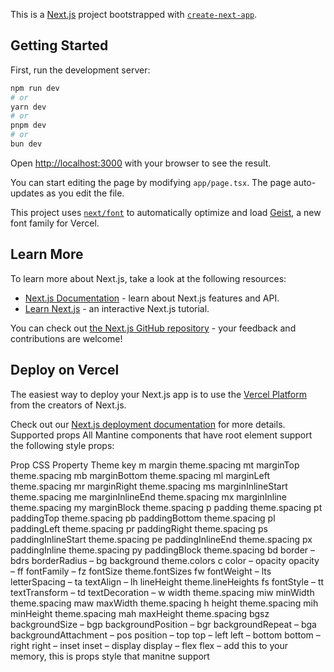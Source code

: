 This is a [Next.js](https://nextjs.org) project bootstrapped with [`create-next-app`](https://nextjs.org/docs/app/api-reference/cli/create-next-app).

## Getting Started

First, run the development server:

```bash
npm run dev
# or
yarn dev
# or
pnpm dev
# or
bun dev
```

Open [http://localhost:3000](http://localhost:3000) with your browser to see the result.

You can start editing the page by modifying `app/page.tsx`. The page auto-updates as you edit the file.

This project uses [`next/font`](https://nextjs.org/docs/app/building-your-application/optimizing/fonts) to automatically optimize and load [Geist](https://vercel.com/font), a new font family for Vercel.

## Learn More

To learn more about Next.js, take a look at the following resources:

- [Next.js Documentation](https://nextjs.org/docs) - learn about Next.js features and API.
- [Learn Next.js](https://nextjs.org/learn) - an interactive Next.js tutorial.

You can check out [the Next.js GitHub repository](https://github.com/vercel/next.js) - your feedback and contributions are welcome!

## Deploy on Vercel

The easiest way to deploy your Next.js app is to use the [Vercel Platform](https://vercel.com/new?utm_medium=default-template&filter=next.js&utm_source=create-next-app&utm_campaign=create-next-app-readme) from the creators of Next.js.

Check out our [Next.js deployment documentation](https://nextjs.org/docs/app/building-your-application/deploying) for more details.
Supported props
All Mantine components that have root element support the following style props:

Prop	CSS Property	Theme key
m
margin
theme.spacing
mt
marginTop
theme.spacing
mb
marginBottom
theme.spacing
ml
marginLeft
theme.spacing
mr
marginRight
theme.spacing
ms
marginInlineStart
theme.spacing
me
marginInlineEnd
theme.spacing
mx
marginInline
theme.spacing
my
marginBlock
theme.spacing
p
padding
theme.spacing
pt
paddingTop
theme.spacing
pb
paddingBottom
theme.spacing
pl
paddingLeft
theme.spacing
pr
paddingRight
theme.spacing
ps
paddingInlineStart
theme.spacing
pe
paddingInlineEnd
theme.spacing
px
paddingInline
theme.spacing
py
paddingBlock
theme.spacing
bd
border
–
bdrs
borderRadius
–
bg
background
theme.colors
c
color
–
opacity
opacity
–
ff
fontFamily
–
fz
fontSize
theme.fontSizes
fw
fontWeight
–
lts
letterSpacing
–
ta
textAlign
–
lh
lineHeight
theme.lineHeights
fs
fontStyle
–
tt
textTransform
–
td
textDecoration
–
w
width
theme.spacing
miw
minWidth
theme.spacing
maw
maxWidth
theme.spacing
h
height
theme.spacing
mih
minHeight
theme.spacing
mah
maxHeight
theme.spacing
bgsz
backgroundSize
–
bgp
backgroundPosition
–
bgr
backgroundRepeat
–
bga
backgroundAttachment
–
pos
position
–
top
top
–
left
left
–
bottom
bottom
–
right
right
–
inset
inset
–
display
display
–
flex
flex
– add this to your memory, this is props style that manitne support